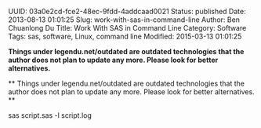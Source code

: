 UUID: 03a0e2cd-fce2-48ec-9fdd-4addcaad0021
Status: published
Date: 2013-08-13 01:01:25
Slug: work-with-sas-in-command-line
Author: Ben Chuanlong Du
Title: Work With SAS in Command Line
Category: Software
Tags: sas, software, Linux, command line
Modified: 2015-03-13 01:01:25

**Things under legendu.net/outdated are outdated technologies that the author does not plan to update any more. Please look for better alternatives.**

**
Things under legendu.net/outdated are outdated technologies 
that the author does not plan to update any more. 
Please look for better alternatives.
**
 
sas script.sas -l script.log

